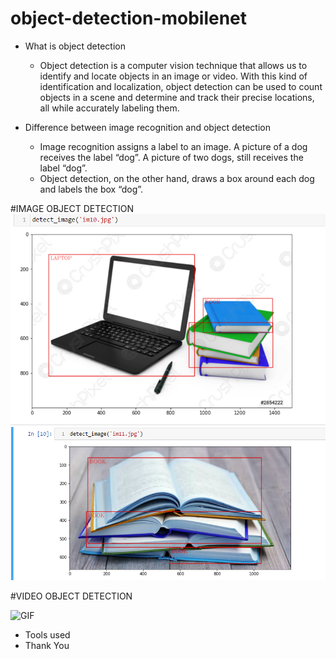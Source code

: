 # object-detection-mobilenet
- What is object detection
    - Object detection is a computer vision technique that allows us to identify and locate objects in an image or video. With this kind of identification and localization, object detection can be used to count objects in a scene and determine and track their precise locations, all while accurately labeling them.

- Difference between image recognition and object detection
    -   Image recognition assigns a label to an image. A picture of a dog receives the label “dog”. A picture of two dogs, still receives the label “dog”. 
    -   Object detection, on the other hand, draws a box around each dog and labels the box “dog”. 
    

#IMAGE OBJECT DETECTION
![IMAGE](ss1.png)
![IMAGE](ss2.png)


#VIDEO OBJECT DETECTION

![GIF](demo-video.gif)

- Tools used
- Thank You
